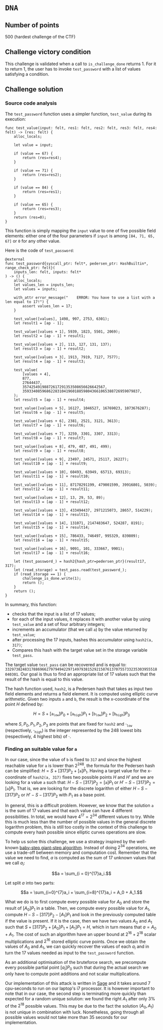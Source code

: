 # `DNA`

## Number of points

500 (hardest challenge of the CTF)

## Challenge victory condition

This challenge is validated when a call to `is_challenge_done` returns 1. For
it to return 1, the user has to invoke `test_password` with a list of values
satisfying a condition.

## Challenge solution

### Source code analysis

The `test_password` function uses a simpler function, `test_value` during its execution:
```cairo
func test_value(input: felt, res1: felt, res2: felt, res3: felt, res4: felt) -> (res: felt) {
    alloc_locals;

    let value = input;

    if (value == 67) {
        return (res=res4);
    }

    if (value == 71) {
        return (res=res2);
    }

    if (value == 84) {
        return (res=res1);
    }

    if (value == 65) {
        return (res=res3);
    }
    return (res=0);
}
```
This function is simply mapping the `input` value to one of five
possible field elements: either one of the four parameters if `input` is among
`[84, 71, 65, 67]` or `0` for any other value.

Here is the code of `test_password`:

```cairo
@external
func test_password{syscall_ptr: felt*, pedersen_ptr: HashBuiltin*, range_check_ptr: felt}(
    inputs_len: felt, inputs: felt*
) -> () {
    alloc_locals;
    let values_len = inputs_len;
    let values = inputs;

    with_attr error_message("    ERROR: You have to use a list with a len equal to 17!") {
        assert values_len = 17;
    }

    test_value([values], 1498, 997, 2753, 6301);
    let result1 = [ap - 1];

    test_value([values + 1], 5939, 1823, 5501, 2069);
    let result2 = [ap - 1] + result1;

    test_value([values + 2], 113, 127, 131, 137);
    let result3 = [ap - 1] + result2;

    test_value([values + 3], 1913, 7919, 7127, 7577);
    let result4 = [ap - 1] + result3;

    test_value(
        [values + 4],
        877,
        27644437,
        35742549198872617291353508656626642567,
        359334085968622831041960188598043661065388726959079837,
    );
    let result5 = [ap - 1] + result4;

    test_value([values + 5], 16127, 1046527, 16769023, 1073676287);
    let result6 = [ap - 1] + result5;

    test_value([values + 6], 2381, 2521, 3121, 3613);
    let result7 = [ap - 1] + result6;

    test_value([values + 7], 3259, 3301, 3307, 3313);
    let result8 = [ap - 1] + result7;

    test_value([values + 8], 479, 487, 491, 499);
    let result9 = [ap - 1] + result8;

    test_value([values + 9], 23497, 24571, 25117, 26227);
    let result10 = [ap - 1] + result9;

    test_value([values + 10], 60493, 63949, 65713, 69313);
    let result11 = [ap - 1] + result10;

    test_value([values + 11], 87178291199, 479001599, 39916801, 5039);
    let result12 = [ap - 1] + result11;

    test_value([values + 12], 13, 29, 53, 89);
    let result13 = [ap - 1] + result12;

    test_value([values + 13], 433494437, 2971215073, 28657, 514229);
    let result14 = [ap - 1] + result13;

    test_value([values + 14], 131071, 2147483647, 524287, 8191);
    let result15 = [ap - 1] + result14;

    test_value([values + 15], 786433, 746497, 995329, 839809);
    let result16 = [ap - 1] + result15;

    test_value([values + 16], 9091, 101, 333667, 9901);
    let result17 = [ap - 1] + result16;

    let (test_password_) = hash2{hash_ptr=pedersen_ptr}(result17, 317);
    let (read_storage) = test_pass.read(test_password_);
    if (read_storage == 1) {
        challenge_is_done.write(1);
        return ();
    }
    return ();
}
```
In summary, this function:
* checks that the input is a list of 17 values;
* for each of the input values, it replaces it with another value by using
  `test_value` and a set of four arbitrary integers;
* increments an accumulator (that we call `a`) by the value returned by `test_value`;
* after processing the 17 inputs, hashes this accumulator using
  `hash2(a, 317)`;
* Compares this hash with the target value set in the storage variable
  `test_pass`.

The target value `test_pass` can be recovered and is equal to:
`3329738248317886966279794942297149793815292158761370755733235303955518040301`.
Our goal is thus to find an appropriate list of 17 values such that the result of the hash is equal to this value.

The hash function used, `hash2`, is a Pedersen hash that takes as input two
field elements and returns a field element. It is computed using elliptic
curve arithmetic. Given two inputs `a` and `b`, the result is the x-coordinate
of the point $H$ defined by:

```math
H = S + [\texttt{a}_\texttt{low}]P_0 + [\texttt{a}_\texttt{high}]P_1 + [\texttt{b}_\texttt{low}]P_2 + [\texttt{b}_\texttt{high}]P_3
```

where
$S, P_0, P_1, P_2, P_3$ are points that are fixed for `hash2` and $\cdot_\texttt{low}$ (respectively, $\cdot_\texttt{high}$) is the integer represented by the 248 lowest bits (respectively, 4 highest bits) of $\cdot$.


### Finding an suitable value for `a`

In our case, since the value of `b` is fixed to `317` and since the highest reachable
value for `a` is lower than $2^{248}$, the formula for the Pedersen hash can be simplified:
$H = S + [317]P_2 + [\texttt{a}]P_1$.
Having a target value for the x-coordinate of `hash2(a, 317)` fixes two
possible points $H$ and $H'$ and we are looking for a value `a` such that:
$H - S - [317]P_2 = [\texttt{a}]P_1$ or $H' - S - [317]P_2 = [\texttt{a}]P_1$.
That is, we are looking for the discrete logarithm of either
$H - S - [317]P_2$ or $H' - S - [317]P_2$ with $P_1$ as a base point.

In general, this is a difficult problem. However, we know that the solution
`a` is the sum of 17 values and that each value can have 4 different
possibilities. In total, we would have $4^{17} = 2^{34}$ different values to
try. While this is much less than the number of possible values in the general
discrete logarithm problem, this is still too costly in the context of this
challenge to compute every hash
possible since elliptic curves operations are slow.

To help us solve this challenge, we use a strategy inspired by the well-known
[baby-step giant-step
algorithm](https://en.wikipedia.org/wiki/Baby-step_giant-step). Instead of
doing $2^{34}$ operations, we use a trade-off between memory and
computation cost. Remember that the value we need to find, $a$ is computed as the sum of 17 unknown values that we call $a_i$: 
```math
a = \sum_{i = 0}^{17}a_i.
```
Let split $a$ into two parts:
```math
a = \sum_{i=0}^{7}a_i + \sum_{i=8}^{17}a_i = A_0 + A_1.
```
What we do is to first
compute every possible value for $A_0$ and store the result of $[A_0]P_1$ in a table. Then, we
compute every possible value for $A_1$, compute $H - S - [317]P_2 - [A_1]P_1$
and look in the previously computed table if the value is present. If it is
the case, then we have two values $A_0$ and $A_1$ such that
$S + [317]P_2 + [A_0]P_1 + [A_1]P_1 = H$, which in turn means that $a = A_0 + A_1$.
The cost of such an algorithm have an upper bound at $2^{16} + 2^{18}$ scalar multiplications
and $2^{16}$ stored elliptic curve points. Once we obtain the values of $A_0$
and $A_1$, we can quickly recover the values of each $a_i$ and in turn the
17 values needed as input to the `test_password` function.

As an additional optimisation of the bruteforce search, we precompute every
possible partial point $[a_i]P_0$ such that during the actual search we only have to
compute point additions and not scalar multiplications.

Our implementation of this attack is written in
[Sage](https://www.sagemath.org/) and it takes around 7 cpu-seconds to run on our
laptop's i7 processor. It is however important to note that in our case, the second step is terminating more quickly than expected for a random unique solution: we found the right $A_1$ after only 3% of the $2^{18}$ possible values. This may be due to the fact the solution $(A_0, A_1)$ is not unique in combination with luck. Nonetheless, going through all possible values would not take more than 35 seconds for our
implementation.
